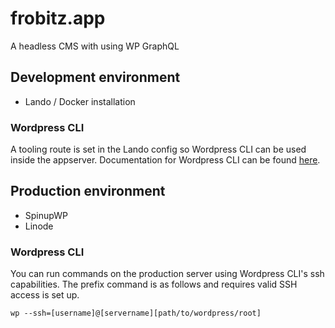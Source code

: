 # frobitz.app

A headless CMS with using WP GraphQL

## Development environment

- Lando / Docker installation

### Wordpress CLI

A tooling route is set in the Lando config so Wordpress CLI can be used inside the appserver. Documentation for Wordpress CLI can be found [here](https://make.wordpress.org/cli/handbook/).

## Production environment

- SpinupWP 
- Linode

### Wordpress CLI

You can run commands on the production server using Wordpress CLI's ssh capabilities. The prefix command is as follows and requires valid SSH access is set up.

```
wp --ssh=[username]@[servername][path/to/wordpress/root]
```